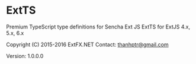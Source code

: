 # ExtTS
Premium TypeScript type definitions for Sencha Ext JS
ExtTS for ExtJS 4.x, 5.x, 6.x

Copyright (C) 2015-2016 ExtFX.NET
Contact: thanhptr@gmail.com

Version: 1.0.0.0

